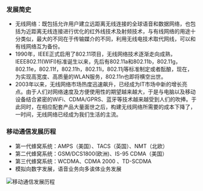 ### 发展简史

* 无线网络：既包括允许用户建立远距离无线连接的全球语音和数据网络，也包括为近距离无线连接进行优化的红外线技术及射频技术，与有线网络的用途十分类似，最大的不同在于传输媒介的不同，利用无线电技术取代网线，可以和有线网络互为备份。
* 1990年，IEEE正式启用了802.11项目，无线网络技术逐渐走向成熟，IEEE802.11(WIFI)标准诞生以来，先后有802.11a和802.11b，802.11g，802.11e，802.11f，802.11h，802.11i，802.11j等标准制定或者酝酿，现在，为实现高宽度、高质量的WLAN服务，802.11n也即将横空出世。
* 2003年以来，无线网络市场热度迅速飙升，已经成为IT市场中新的增长亮点。由于人们对网络速度及方便使用性的期望越来越大，于是与电脑以及移动设备结合紧密的WiFi、CDMA/GPRS、蓝牙等技术越来越受到人们的吹捧。于此同时，在相应配套产品大量面世之后，构建无线网络所需要的成本下降了，一时间，无线网络已经成为我们生活的主流。

### 移动通信发展历程

* 第一代蜂窝系统：AMPS（美国）、TACS（英国）、NMT（北欧）
* 第二代蜂窝系统：GSM/DCS1800(欧洲)、IS-95 CDMA（美国）
* 第三代蜂窝系统：WCDMA、CDMA 2000 、TD-SCDMA
* 模拟向数字发展，语音业务向多诶体业务发展 

 ![移动通信发展历程](F:\pictures\网站用图\移动通信发展历程.png)

